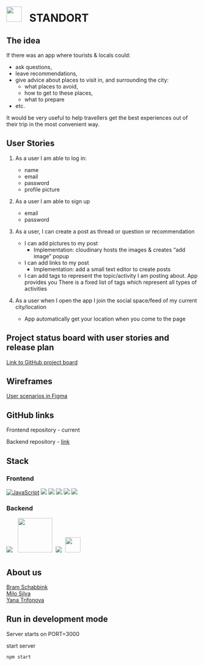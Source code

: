# <img style="height: 40px; margin-right:20px" src="https://www.flaticon.com/svg/vstatic/svg/927/927693.svg?token=exp=1611917826~hmac=6386c51ae7827eadfef1b4472d4ee085">STANDORT


## The idea

If there was an app where tourists & locals could:

- ask questions,
- leave recommendations,
- give advice about places to visit in, and surrounding the city:
    - what places to avoid,
    - how to get to these places,
    - what to prepare
- etc.

It would be very useful to help travellers get the best experiences out of their trip in the most convenient way.

## User Stories

1. As a user I am able to log in:
    - name
    - email
    - password
    - profile picture
2. As a user I am able to sign up
    - email
    - password
3. As a user, I can create a post as thread or question or recommendation
    - I can add pictures to my post
        - Implementation: cloudinary hosts the images & creates “add image” popup
    - I can add links to my post
        - Implementation:
          add a small text editor to create posts
    - I can add tags to represent the topic/activity I am posting about. App provides you There is a fixed list of tags
      which represent all types of activities

4. As a user when I open the app I join the social space/feed of my current city/location
    - App automatically get your location when you come to the page

## Project status board with user stories and release plan

[Link to GitHub project board](https://github.com/brambrulant/standort-frontend/projects/1)

## Wireframes

[User scenarios in Figma](https://www.figma.com/file/eo9Ja9TiFeVikox5KNDipI/LocationAppie?node-id=0%3A1)

## GitHub links

Frontend repository - current

Backend repository - [link](https://github.com/Mr0cket/standort-backend)

## Stack

### Frontend

<a href="https://www.javascript.com/"><img src="https://img.icons8.com/color/48/000000/javascript.png" alt="JavaScript"></a>
<a href="https://www.w3.org/html/"><img src="https://img.icons8.com/color/48/000000/html-5.png"/></a>
<a href="https://www.w3.org/TR/CSS/#css"><img src="https://img.icons8.com/color/48/000000/css3.png"/></a>
<a href="https://reactjs.org/"><img src="https://img.icons8.com/officel/40/000000/react.png"/></a>
<a href="https://redux.js.org/"><img src="https://img.icons8.com/color/48/000000/redux.png"/></a>
<a href="https://material-ui.com/"><img src="https://img.icons8.com/color/48/000000/material-ui.png"/></a>

### Backend

<a href="https://nodejs.dev/"><img style="margin-right:10px" src="https://img.icons8.com/color/48/000000/nodejs.png"/></a>
<a href="https://expressjs.com/"><img style="width: 90px; padding-bottom: 10px; margin-right:5px" src="https://camo.githubusercontent.com/0566752248b4b31b2c4bdc583404e41066bd0b6726f310b73e1140deefcc31ac/68747470733a2f2f692e636c6f756475702e636f6d2f7a6659366c4c376546612d3330303078333030302e706e67"/></a>
<a href="https://www.postgresql.org/"><img style="margin-right:5px"  src="https://img.icons8.com/color/48/000000/postgreesql.png"/></a>
<a href="https://sequelize.org/"><img style="height: 40px; padding-bottom: 10px" src="https://pbs.twimg.com/media/CVQKQjrUsAAGcZi.png"/></a>

## About us

<div style="display: flex; flex-direction: column">
    <a href="https://github.com/brambrulant">Bram Schabbink</a>
    <a href="https://github.com/Mr0cket">Milo Silva</a>
    <a href="https://github.com/YanaTrifonova">Yana Trifonova</a>
</div>

## Run in development mode

Server starts on PORT=3000

start server

```
npm start
```

